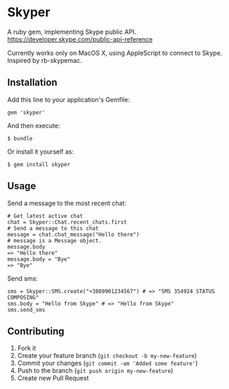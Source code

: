 # Skyper

A ruby gem, implementing Skype public API.
https://developer.skype.com/public-api-reference

Currently works only on MacOS X, using AppleScript to connect to Skype.
Inspired by rb-skypemac.


## Installation

Add this line to your application's Gemfile:

    gem 'skyper'

And then execute:

    $ bundle

Or install it yourself as:

    $ gem install skyper

## Usage

Send a message to the most recent chat:

	# Get latest active chat
	chat = Skyper::Chat.recent_chats.first
	# Send a message to this chat
	message = chat.chat_message("Hello there")
	# message is a Message object.
	message.body
	=> "Hello there"
	message.body = "Bye"
	=> "Bye"

Send sms:

    sms = Skyper::SMS.create("+3809901234567") # => "SMS 354924 STATUS COMPOSING"
    sms.body = "Hello from Skype" # => "Hello from Skype"
    sms.send_sms


## Contributing

1. Fork it
2. Create your feature branch (`git checkout -b my-new-feature`)
3. Commit your changes (`git commit -am 'Added some feature'`)
4. Push to the branch (`git push origin my-new-feature`)
5. Create new Pull Request
